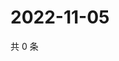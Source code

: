 # 2022-11-05

共 0 条

<!-- BEGIN WEIBO -->
<!-- 最后更新时间 Sat Nov 05 2022 01:11:15 GMT+0800 (China Standard Time) -->

<!-- END WEIBO -->
